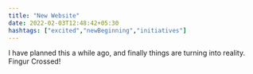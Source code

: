 ```yaml
---
title: "New Website"
date: 2022-02-03T12:48:42+05:30
hashtags: ["excited","newBeginning","initiatives"]
---
```


I have planned this a while ago, and finally things are turning into reality. Fingur Crossed!
